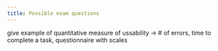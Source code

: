 ```yaml
---
title: Possible exam questions
---
```

give example of quantitative measure of ussability -> # of errors, time to complete a task, questionnaire with scales
